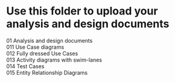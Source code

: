 # Use this folder to upload your analysis and design documents
01  Analysis and design documents   
011 Use Case diagrams  
012 Fully dressed Use Cases   
013 Activity diagrams with swim-lanes  
014 Test Cases    
015 Entity Relationship Diagrams  
